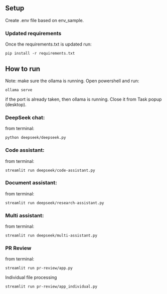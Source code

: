 ## Setup
Create .env file based on env_sample.

### Updated requirements

Once the requirements.txt is updated run:

`pip install -r requirements.txt`

## How to run

Note: make sure the ollama is running.
Open powershell and run:

`ollama serve`

if the port is already taken, then ollama is running. Close it from Task popup (desktop).

### DeepSeek chat:

from terminal:

`python deepseek/deepseek.py`

### Code assistant:

from terminal:

`streamlit run deepseek/code-assistant.py`


### Document assistant:

from terminal:

`streamlit run deepseek/research-assistant.py`


### Multi assistant:

from terminal:

`streamlit run deepseek/multi-assistant.py`


### PR Review

from terminal:

`streamlit run pr-review/app.py`

Individual file processing

`streamlit run pr-review/app_individual.py`